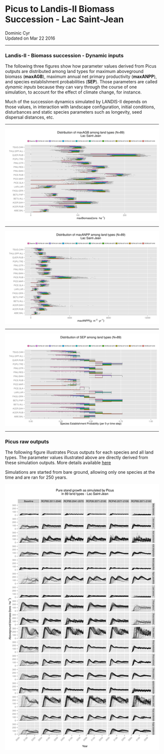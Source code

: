 # Picus to Landis-II Biomass Succession - Lac Saint-Jean
Dominic Cyr  
Updated on Mar 22 2016

-------











### Landis-II - Biomass succession - Dynamic inputs

The following three figures show how parameter values derived from Picus outputs are distributed among land types for maximum aboveground biomass (**maxAGB**), maximum annual net primary productivity (**maxANPP**), and species establishment probabilities (**SEP**). Those parameters are called *dynamic inputs* because they can vary through the course of one simulation, to account for the effect of climate change, for instance.

Much of the succession dynamics simulated by LANDIS-II depends on those values, in interaction with landscape configuration, initial conditions, disturbances and static species parameters such as longevity, seed dispersal distances, etc.

-------

![Picus inferred maxAGB](..//figures/ParamDistrib_maxAGB_LSJ.png)


-------

![Picus inferred maxANPP](..//figures/ParamDistrib_maxANPP_LSJ.png)


-------

![Picus inferred SEP](..//figures/ParamDistrib_SEP_LSJ_5yrsTS.png)

-------

### Picus raw outputs

The following figure illustrates Picus outputs for each species and all land types. The parameter values illustrated above are directly derived from these simulation outputs. More details available [here](https://github.com/dcyr/PicusToLandisIIBiomassSuccession)

Simulations are started from bare ground, allowing only one species at the time and are ran for 250 years.

![Picus raw outputs](..//figures/picusGrowth_LSJ.png)

